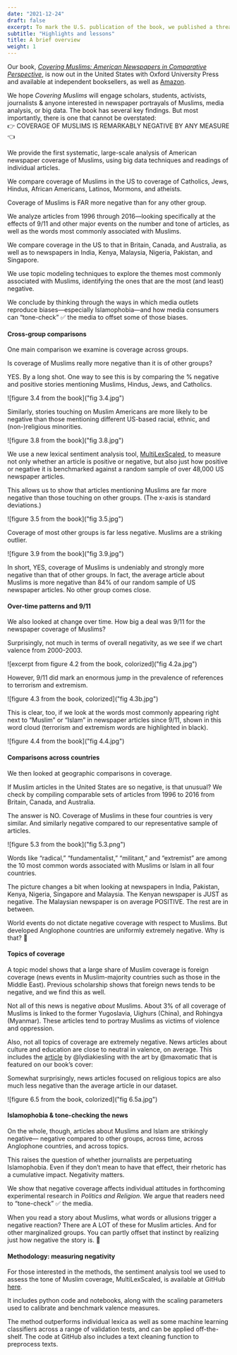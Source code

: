 ```yaml
---
date: "2021-12-24"
draft: false
excerpt: To mark the U.S. publication of the book, we published a thread on Twitter offering a summary overview of the contents and key findings of the book, along with some figures. We reproduce the thread here (edited for reading as a continuous document).
subtitle: "Highlights and lessons"
title: A brief overview
weight: 1
---
```


Our book, [_Covering Muslims: American Newspapers in Comparative Perspective_](https://global.oup.com/academic/product/covering-muslims-9780197611722?cc=us&lang=en&), is now out in the United States with Oxford University Press and available at independent booksellers, as well as [Amazon](amzn.to/3yvt3By).

We hope _Covering Muslims_ will engage scholars, students, activists, journalists & anyone interested in newspaper portrayals of Muslims, media analysis, or big data. The book has several key findings. But most importantly, there is one that cannot be overstated: <br>
👉 COVERAGE OF MUSLIMS IS REMARKABLY NEGATIVE BY ANY MEASURE 👈

We provide the first systematic, large-scale analysis of American newspaper coverage of Muslims, using big data techniques and readings of individual articles. 

We compare coverage of Muslims in the US to coverage of Catholics, Jews, Hindus, African Americans, Latinos, Mormons, and atheists. 

Coverage of Muslims is FAR more negative than for any other group.

We analyze articles from 1996 through 2016—looking specifically at the effects of 9/11 and other major events on the number and tone of articles, as well as the words most commonly associated with Muslims.

We compare coverage in the US to that in Britain, Canada, and Australia, as well as to newspapers in India, Kenya, Malaysia, Nigeria, Pakistan, and Singapore.

We use topic modeling techniques to explore the themes most commonly associated with Muslims, identifying the ones that are the most (and least) negative.

We conclude by thinking through the ways in which media outlets reproduce biases—especially Islamophobia—and how media consumers can “tone-check” ✅ the media to offset some of those biases.

#### Cross-group comparisons

One main comparison we examine is coverage across groups. 

Is coverage of Muslims really more negative than it is of other groups?

YES. By a long shot. One way to see this is by comparing the % negative and positive stories mentioning Muslims, Hindus, Jews, and Catholics.

![figure 3.4 from the book]("fig 3.4.jpg")

Similarly, stories touching on Muslim Americans are more likely to be negative than those mentioning different US-based racial, ethnic, and (non-)religious minorities.

![figure 3.8 from the book]("fig 3.8.jpg")

We use a new lexical sentiment analysis tool, [MultiLexScaled](https://github.com/amaurits/MultiLexScaled), to measure not only whether an article is positive or negative, but also just how positive or negative it is benchmarked against a random sample of over 48,000 US newspaper articles.

This allows us to show that articles mentioning Muslims are far more negative than those touching on other groups. (The x-axis is standard deviations.)

![figure 3.5 from the book]("fig 3.5.jpg")

Coverage of most other groups is far less negative. Muslims are a striking outlier. 

![figure 3.9 from the book]("fig 3.9.jpg")

In short, YES, coverage of Muslims is undeniably and strongly more negative than that of other groups. 
In fact, the average article about Muslims is more negative than 84% of our random sample of US newspaper articles. No other group comes close.

#### Over-time patterns and 9/11

We also looked at change over time. How big a deal was 9/11 for the newspaper coverage of Muslims?

Surprisingly, not much in terms of overall negativity, as we see if we chart valence from 2000-2003.

![excerpt from figure 4.2 from the book, colorized]("fig 4.2a.jpg")

However, 9/11 did mark an enormous jump in the prevalence of references to terrorism and extremism.

![figure 4.3 from the book, colorized]("fig 4.3b.jpg")

This is clear, too, if we look at the words most commonly appearing right next to “Muslim” or “Islam” in newspaper articles since 9/11, shown in this word cloud (terrorism and extremism words are highlighted in black).

![figure 4.4 from the book]("fig 4.4.jpg")

#### Comparisons across countries

We then looked at geographic comparisons in coverage.

If Muslim articles in the United States are so negative, is that unusual? We check by compiling comparable sets of articles from 1996 to 2016 from Britain, Canada, and Australia. 

The answer is NO. Coverage of Muslims in these four countries is very similar. And similarly negative compared to our representative sample of articles. 

![figure 5.3 from the book]("fig 5.3.png")

Words like “radical,” “fundamentalist,” “militant,” and “extremist” are among the 10 most common words associated with Muslims or Islam in all four countries.

The picture changes a bit when looking at newspapers in India, Pakistan, Kenya, Nigeria, Singapore and Malaysia. The Kenyan newspaper is JUST as negative. The Malaysian newspaper is on average POSITIVE. The rest are in between.

World events do not dictate negative coverage with respect to Muslims. But developed Anglophone countries are uniformly extremely negative. Why is that? 🤔

#### Topics of coverage

A topic model shows that a large share of Muslim coverage is foreign coverage (news events in Muslim-majority countries such as those in the Middle East). Previous scholarship shows that foreign news tends to be negative, and we find this as well.

Not all of this news is negative _about_ Muslims. About 3% of all coverage of Muslims is linked to the former Yugoslavia, Uighurs (China), and Rohingya (Myanmar). These articles tend to portray Muslims as victims of violence and oppression.

Also, not all topics of coverage are extremely negative. News articles about culture and education are close to neutral in valence, on average. This includes the [article](https://www.nytimes.com/2016/10/09/magazine/letter-of-recommendation-the-life-of-marshall-hodgson.html) by @lydiakiesling with the art by @maxomatic that is featured on our book’s cover:   

Somewhat surprisingly, news articles focused on religious topics are also much less negative than the average article in our dataset.

![figure 6.5 from the book, colorized]("fig 6.5a.jpg")

#### Islamophobia & tone-checking the news

On the whole, though, articles about Muslims and Islam are strikingly negative— negative compared to other groups, across time, across Anglophone countries, and across topics.

This raises the question of whether journalists are perpetuating Islamophobia. Even if they don’t mean to have that effect, their rhetoric has a cumulative impact. Negativity matters. 

We show that negative coverage affects individual attitudes in forthcoming experimental research in _Politics and Religion_. We argue that readers need to “tone-check” ✅ the media. 

When you read a story about Muslims, what words or allusions trigger a negative reaction? There are A LOT of these for Muslim articles. And for other marginalized groups. You can partly offset that instinct by realizing just how negative the story is. 🧐

#### Methodology: measuring negativity

For those interested in the methods, the sentiment analysis tool we used to assess the tone of Muslim coverage, MultiLexScaled, is available at GitHub [here](https://github.com/amaurits/MultiLexScaled).

It includes python code and notebooks, along with the scaling parameters used to calibrate and benchmark valence measures.

The method outperforms individual lexica as well as some machine learning classifiers across a range of validation tests, and can be applied off-the-shelf. The code at GitHub also includes a text cleaning function to preprocess texts.
